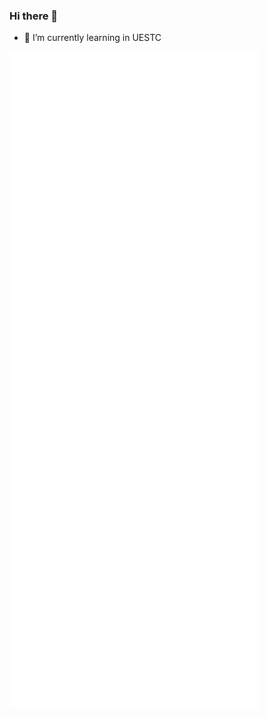 ### Hi there 👋

- 🌱 I’m currently learning in UESTC

<img align="center" src="/github-metrics.svg" alt="Metrics" width="400">

<!--
**Kinddle-tick/Kinddle-tick** is a ✨ _special_ ✨ repository because its `README.md` (this file) appears on your GitHub profile.

Here are some ideas to get you started:

- 🔭 I’m currently learning in UESTC

- 👯 I’m looking to collaborate on ...
- 🤔 I’m looking for help with ...
- 💬 Ask me about ...
- 📫 How to reach me: ...
- 😄 Pronouns: ...
- ⚡ Fun fact: ...
-->
